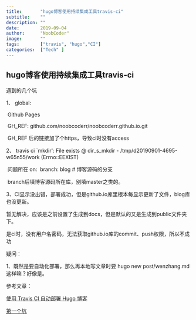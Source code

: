 ```yaml
---
title:       "hugo博客使用持续集成工具travis-ci"
subtitle:    ""
description: ""
date:        2019-09-04
author:      "NoobCoder"
image:       ""
tags:        ["travis", "hugo","CI"]
categories:  ["Tech" ]
---
```




## hugo博客使用持续集成工具travis-ci

遇到的几个坑

1、 global:

​			Github Pages

​				GH_REF: github.com/noobcoderr/noobcoderr.github.io.git

​		GH_REF 后的链接加了个https，导致ci时没有access

2、 travis ci `mkdir': File exists @ dir_s_mkdir - /tmp/d20190901-4695-w65n55/work (Errno::EEXIST)

​	问题所在 on:
​    			branch: blog # 博客源码的分支

​	branch后填博客源码所在库，别填master之类的。

3、CI显示没出错，部署成功，但是github.io库里根本每显示更新了文件，blog库也没更新。

​	暂无解决，应该是之前设置了生成到docs，但是默认的又是生成到public文件夹下。

​	是ci时，没有用户名密码，无法获取github.io库的commit、push权限，所以不成功

疑问：

1、既然是要自动化部署，那么再本地写文章时要 hugo new post/wenzhang.md 这样嘛？好像是。



参考文章：

[使用 Travis CI 自动部署 Hugo 博客](https://mogeko.me/2018/028/)

[第一个坑](https://github.com/chenwangji/blog/issues/1)